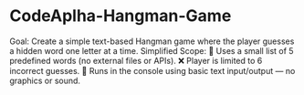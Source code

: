 # CodeAplha-Hangman-Game
Goal: Create a simple text-based Hangman game where the player guesses a hidden word one letter at a time.  Simplified Scope:  🎯 Uses a small list of 5 predefined words (no external files or APIs).  ❌ Player is limited to 6 incorrect guesses.  💬 Runs in the console using basic text input/output — no graphics or sound.
